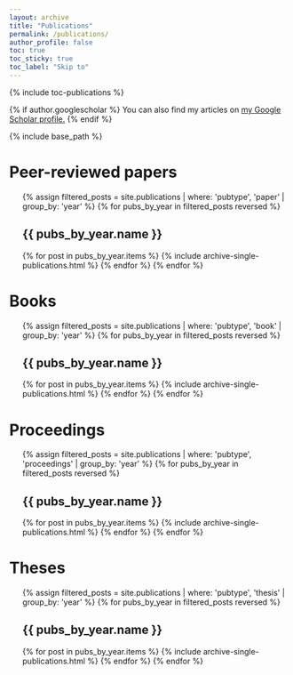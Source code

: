 ```yaml
---
layout: archive
title: "Publications"
permalink: /publications/
author_profile: false
toc: true
toc_sticky: true
toc_label: "Skip to"
---
```


{% include toc-publications %}

{% if author.googlescholar %}
  You can also find my articles on <u><a href="{{author.googlescholar}}">my Google Scholar profile</a>.</u>
{% endif %}

{% include base_path %}

<h1 id="toc-paper">Peer-reviewed papers</h1>
<ol reversed>
{% assign filtered_posts = site.publications | where: 'pubtype', 'paper' | group_by: 'year' %}
{% for pubs_by_year in filtered_posts reversed %}
  <h2 id="toc-paper-{{ pubs_by_year.name }}">{{ pubs_by_year.name }}</h2>
  {% for post in pubs_by_year.items %}
    {% include archive-single-publications.html %}
  {% endfor %}
{% endfor %}
</ol>

<h1 id="toc-book">Books</h1>
<ol reversed>
{% assign filtered_posts = site.publications | where: 'pubtype', 'book' | group_by: 'year' %}
{% for pubs_by_year in filtered_posts reversed %}
  <h2 id="toc-book-{{ pubs_by_year.name }}">{{ pubs_by_year.name }}</h2>
  {% for post in pubs_by_year.items %}
    {% include archive-single-publications.html %}
  {% endfor %}
{% endfor %}
</ol>

<h1 id="toc-proceedings">Proceedings</h1>
<ol reversed>
{% assign filtered_posts = site.publications | where: 'pubtype', 'proceedings' | group_by: 'year' %}
{% for pubs_by_year in filtered_posts reversed %}
  <h2 id="toc-proceedings-{{ pubs_by_year.name }}">{{ pubs_by_year.name }}</h2>
  {% for post in pubs_by_year.items %}
    {% include archive-single-publications.html %}
  {% endfor %}
{% endfor %}
</ol>

<h1 id="toc-thesis">Theses</h1>
<ol reversed>
{% assign filtered_posts = site.publications | where: 'pubtype', 'thesis' | group_by: 'year' %}
{% for pubs_by_year in filtered_posts reversed %}
  <h2 id="toc-thesis-{{ pubs_by_year.name }}">{{ pubs_by_year.name }}</h2>
  {% for post in pubs_by_year.items %}
    {% include archive-single-publications.html %}
  {% endfor %}
{% endfor %}
</ol>
